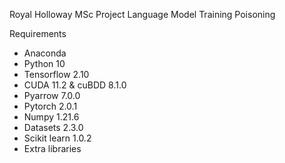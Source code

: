 Royal Holloway MSc Project
Language Model Training Poisoning

Requirements
- Anaconda
- Python 10
- Tensorflow 2.10
- CUDA 11.2 & cuBDD 8.1.0
- Pyarrow 7.0.0
- Pytorch 2.0.1
- Numpy 1.21.6
- Datasets 2.3.0
- Scikit learn 1.0.2
- Extra libraries
